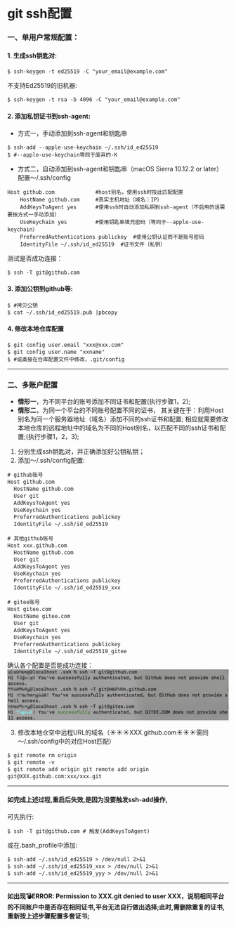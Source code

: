 # git ssh配置

### 一、单用户常规配置：
#### 1. 生成ssh钥匙对:
```shell
$ ssh-keygen -t ed25519 -C "your_email@example.com"
```
不支持Ed25519的旧机器:
```shell
$ ssh-keygen -t rsa -b 4096 -C "your_email@example.com"
```

#### 2. 添加私钥证书到ssh-agent:
- 方式一，手动添加到ssh-agent和钥匙串
```shell
$ ssh-add --apple-use-keychain ~/.ssh/id_ed25519 
$ #--apple-use-keychain等同于废弃的-K
```
- 方式二，自动添加到ssh-agent和钥匙串（macOS Sierra 10.12.2 or later）
 配置～/.ssh/config
```shell
Host github.com             #host别名，使用ssh时按此匹配配置
    HostName github.com     #真实主机地址（域名｜IP）
    AddKeysToAgent yes      #使用ssh时自动添加私钥到ssh-agent（不启用的话需要按方式一手动添加）
    UseKeychain yes         #使用钥匙串填充密码（等同于--apple-use-keychain）
    PreferredAuthentications publickey  #使用公钥认证而不是账号密码
    IdentityFile ~/.ssh/id_ed25519  #证书文件（私钥）
```
测试是否成功连接：
```shell
$ ssh -T git@github.com
```

#### 3. 添加公钥到github等:
```shell
$ #拷贝公钥
$ cat ~/.ssh/id_ed25519.pub |pbcopy
```

#### 4. 修改本地仓库配置
```shell
$ git config user.email "xxx@xxx.com"
$ git config user.name "xxname"
$ #或直接在仓库配置文件中修改，.git/config
```

---
### 二、多账户配置

- **情形一**，为不同平台的账号添加不同证书和配置(执行步骤1，2);
- **情形二**，为同一个平台的不同账号配置不同的证书，
其关键在于：利用Host别名为同一个服务器地址（域名）添加不同的ssh证书和配置;
相应就需要修改本地仓库的远程地址中的域名为不同的Host别名，以匹配不同的ssh证书和配置;(执行步骤1，2，3);
1. 分别生成ssh钥匙对，并正确添加好公钥私钥；
2. 添加～/.ssh/config配置:
```
# github账号
Host github.com
  HostName github.com
  User git
  AddKeysToAgent yes
  UseKeychain yes
  PreferredAuthentications publickey
  IdentityFile ~/.ssh/id_ed25519

# 其他github账号
Host xxx.github.com
  HostName github.com
  User git
  AddKeysToAgent yes
  UseKeychain yes
  PreferredAuthentications publickey
  IdentityFile ~/.ssh/id_ed25519_xxx

# gitee账号
Host gitee.com
  HostName gitee.com
  User git
  AddKeysToAgent yes
  UseKeychain yes
  PreferredAuthentications publickey
  IdentityFile ~/.ssh/id_ed25519_gitee
```
确认各个配置是否能成功连接：
![](https://raw.githubusercontent.com/fegnze/pic/main/20220427164128.png)

3. 修改本地仓空中远程URL的域名（☀️☀️☀️XXX.github.com☀️☀️☀️需同～/.ssh/config中的对应Host匹配）
```shell
$ git remote rm origin
$ git remote -v
$ git remote add origin git remote add origin git@XXX.github.com:xxx/xxx.git
```
---
#### 如完成上述过程,重启后失效,是因为没要触发ssh-add操作,
可先执行:
```shell 
$ ssh -T git@github.com # 触发(AddKeysToAgent)
``` 

或在.bash_profile中添加:
```shell
$ ssh-add ~/.ssh/id_ed25519 > /dev/null 2>&1
$ ssh-add ~/.ssh/id_ed25519_xxx > /dev/null 2>&1
$ ssh-add ~/.ssh/id_ed25519_yyy > /dev/null 2>&1
```
---
#### 如出现💣ERROR: Permission to XXX.git denied to user XXX，说明相同平台的不同账户中是否存在相同证书,平台无法自行做出选择;此时,需删除重复的证书,重新按上述步骤配置多套证书;